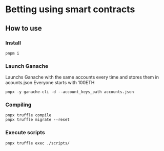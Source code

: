 # Betting using smart contracts

## How to use

### Install

~~~
pnpm i
~~~

### Launch Ganache

Launchs Ganache with the same accounts every time and stores them in acounts.json
Everyone starts with 100ETH
~~~
pnpx -y ganache-cli -d --account_keys_path accounts.json
~~~

### Compiling

~~~
pnpx truffle compile
pnpx truffle migrate --reset
~~~

### Execute scripts

~~~
pnpx truffle exec ./scripts/
~~~
